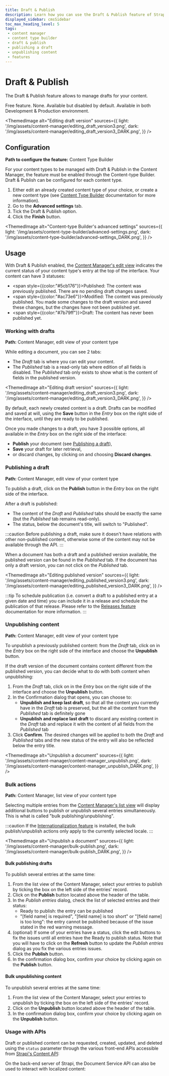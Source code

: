 ```yaml
---
title: Draft & Publish
description: Learn how you can use the Draft & Publish feature of Strapi 5 to manage drafts for content.
displayed_sidebar: cmsSidebar
toc_max_heading_level: 5
tags:
 - content manager
 - content type builder
 - draft & publish
 - publishing a draft
 - unpublishing content
 - features
---
```


# Draft & Publish

The Draft & Publish feature allows to manage drafts for your content.

<IdentityCard>
  <IdentityCardItem icon="credit-card" title="Plan">Free feature.</IdentityCardItem>
  <IdentityCardItem icon="user" title="Role & permission">None.</IdentityCardItem>
  <IdentityCardItem icon="toggle-right" title="Activation">Available but disabled by default.</IdentityCardItem>
  <IdentityCardItem icon="desktop" title="Environment">Available in both Development & Production environment.</IdentityCardItem>
</IdentityCard>

<ThemedImage
  alt="Editing draft version"
  sources={{
    light: '/img/assets/content-manager/editing_draft_version3.png',
    dark: '/img/assets/content-manager/editing_draft_version3_DARK.png',
  }}
/>

## Configuration

**Path to configure the feature:** <Icon name="layout" /> Content Type Builder

For your content types to be managed with Draft & Publish in the Content Manager, the feature must be enabled through the Content-type Builder. Draft & Publish can be configured for each content type.

1. Either edit an already created content type of your choice, or create a new content type (see [Content Type Builder](/cms/features/content-type-builder) documentation for more information).
2. Go to the **Advanced settings** tab.
3. Tick the Draft & Publish option.
4. Click the **Finish** button.

<ThemedImage
  alt="Content-type Builder's advanced settings"
  sources={{
    light: '/img/assets/content-type-builder/advanced-settings.png',
    dark: '/img/assets/content-type-builder/advanced-settings_DARK.png',
  }}
/>

## Usage

With Draft & Publish enabled, the [Content Manager's edit view](/cms/features/content-manager#overview) indicates the current status of your content type's entry at the top of the interface. Your content can have 3 statuses:

- <span style={{color:"#5cb176"}}>Published</span>: The content was previously published. There are no pending draft changes saved.
- <span style={{color:"#ac73e6"}}>Modified</span>: The content was previously published. You made some changes to the draft version and saved these changes, but the changes have not been published yet.
- <span style={{color:"#7b79ff"}}>Draft</span>: The content has never been published yet.

### Working with drafts

**Path:** <Icon name="feather" /> Content Manager, edit view of your content type

While editing a document, you can see 2 tabs:

- The _Draft_ tab is where you can edit your content.
- The _Published_ tab is a read-only tab where edition of all fields is disabled. The _Published_ tab only exists to show what is the content of fields in the published version.

<ThemedImage
  alt="Editing draft version"
  sources={{
    light: '/img/assets/content-manager/editing_draft_version3.png',
    dark: '/img/assets/content-manager/editing_draft_version3_DARK.png',
  }}
/>

By default, each newly created content is a draft. Drafts can be modified and saved at will, using the **Save** button in the _Entry_ box on the right side of the interface, until they are ready to be published.

Once you made changes to a draft, you have 3 possible options, all available in the _Entry_ box on the right side of the interface:
- **Publish** your document (see [Publishing a draft](#publishing-a-draft)),
- **Save** your draft for later retrieval,
- or discard changes, by clicking on <Icon name="dots-three-outline" /> and choosing <Icon name="x-circle" /> **Discard changes**.

### Publishing a draft

**Path:** <Icon name="feather" /> Content Manager, edit view of your content type

To publish a draft, click on the **Publish** button in the _Entry_ box on the right side of the interface.

After a draft is published:

- The content of the _Draft_ and _Published_ tabs should be exactly the same (but the _Published_ tab remains read-only).
- The status, below the document's title, will switch to "Published".

:::caution
Before publishing a draft, make sure it doesn't have relations with other non-published content, otherwise some of the content may not be available through the API.
:::

When a document has both a draft and a published version available, the published version can be found in the _Published_ tab. If the document has only a draft version, you can not click on the _Published_ tab.

<ThemedImage
  alt="Editing published version"
  sources={{
    light: '/img/assets/content-manager/editing_published_version3.png',
    dark: '/img/assets/content-manager/editing_published_version3_DARK.png',
  }}
/>

:::tip
To schedule publication (i.e. convert a draft to a published entry at a given date and time) you can include it in a release and schedule the publication of that release. Please refer to the [Releases feature](/cms/features/releases) documentation for more information.
:::

### Unpublishing content

**Path:** <Icon name="feather" /> Content Manager, edit view of your content type

To unpublish a previously published content: from the _Draft_ tab, click on <Icon name="dots-three-outline" /> in the _Entry_ box on the right side of the interface and choose the **Unpublish** button.

If the draft version of the document contains content different from the published version, you can decide what to do with both content when unpublishing:

1. From the _Draft_ tab, click on <Icon name="dots-three-outline" /> in the _Entry_ box on the right side of the interface and choose the **Unpublish** button.
2. In the Confirmation dialog that opens, you can choose to:
    - **Unpublish and keep last draft**, so that all the content you currently have in the _Draft_ tab is preserved, but the all the content from the _Published_ tab is definitely gone
    - **Unpublish and replace last draft** to discard any existing content in the _Draft_ tab and replace it with the content of all fields from the _Published_ tab
3. Click **Confirm**. The desired changes will be applied to both the _Draft_ and _Published_ tabs and the new status of the entry will also be reflected below the entry title.

<ThemedImage
  alt="Unpublish a document"
  sources={{
    light: '/img/assets/content-manager/content-manager_unpublish.png',
    dark: '/img/assets/content-manager/content-manager_unpublish_DARK.png',
  }}
/>

### Bulk actions

**Path:** <Icon name="feather" /> Content Manager, list view of your content type

Selecting multiple entries from the [Content Manager's list view](/cms/features/content-manager#overview) will display additional buttons to publish or unpublish several entries simultaneously. This is what is called "bulk publishing/unpublishing".

:::caution
If the [Internationalization feature](/cms/features/internationalization) is installed, the bulk publish/unpublish actions only apply to the currently selected locale.
:::

<ThemedImage
  alt="Unpublish a document"
  sources={{
    light: '/img/assets/content-manager/bulk-publish.png',
    dark: '/img/assets/content-manager/bulk-publish_DARK.png',
  }}
/>

#### Bulk publishing drafts

To publish several entries at the same time:

1. From the list view of the Content Manager, select your entries to publish by ticking the box on the left side of the entries' record.
2. Click on the **Publish** button located above the header of the table.
3. In the _Publish entries_ dialog, check the list of selected entries and their status:
   - <Icon name="check-circle" color="rgb(58,115,66)"/> Ready to publish: the entry can be published
   - <Icon name="x-circle" color="rgb(190,51,33)" /> "[field name] is required", "[field name] is too short" or "[field name] is too long": the entry cannot be published because of the issue stated in the red warning message.
4. (optional) If some of your entries have a <Icon name="x-circle" color="rgb(190,51,33)" /> status, click the <Icon name="pencil-simple" /> edit buttons to fix the issues until all entries have the <Icon name="check-circle" color="rgb(58,115,66)"/> Ready to publish status. Note that you will have to click on the **Refresh** button to update the _Publish entries_ dialog as you fix the various entries issues.
5. Click the **Publish** button.
6. In the confirmation dialog box, confirm your choice by clicking again on the **Publish** button.

#### Bulk unpublishing content

To unpublish several entries at the same time:

1. From the list view of the Content Manager, select your entries to unpublish by ticking the box on the left side of the entries' record.
2. Click on the **Unpublish** button located above the header of the table.
3. In the confirmation dialog box, confirm your choice by clicking again on the **Unpublish** button.

### Usage with APIs

Draft or published content can be requested, created, updated, and deleted using the `status` parameter through the various front-end APIs accessible from [Strapi's Content API](/cms/api/content-api):

<CustomDocCardsWrapper>
<CustomDocCard icon="cube" title="REST API" description="Learn how to use the status parameter with the REST API." link="/cms/api/rest/status"/>
<CustomDocCard icon="cube" title="GraphQL API" description="Learn how to use the status parameter with GraphQL API." link="/cms/api/graphql#status"/>
</CustomDocCardsWrapper>

On the back-end server of Strapi, the Document Service API can also be used to interact with localized content:

<CustomDocCardsWrapper>
<CustomDocCard icon="cube" title="Document Service API" description="Learn how to use the status parameter with the Document Service API." link="/cms/api/document-service/status"/>
</CustomDocCardsWrapper>


